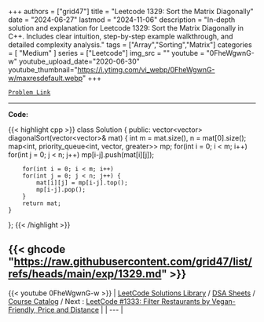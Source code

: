 
+++
authors = ["grid47"]
title = "Leetcode 1329: Sort the Matrix Diagonally"
date = "2024-06-27"
lastmod = "2024-11-06"
description = "In-depth solution and explanation for Leetcode 1329: Sort the Matrix Diagonally in C++. Includes clear intuition, step-by-step example walkthrough, and detailed complexity analysis."
tags = ["Array","Sorting","Matrix"]
categories = [
    "Medium"
]
series = ["Leetcode"]
img_src = ""
youtube = "0FheWgwnG-w"
youtube_upload_date="2020-06-30"
youtube_thumbnail="https://i.ytimg.com/vi_webp/0FheWgwnG-w/maxresdefault.webp"
+++



[`Problem Link`](https://leetcode.com/problems/sort-the-matrix-diagonally/description/)

---
**Code:**

{{< highlight cpp >}}
class Solution {
public:
    vector<vector<int>> diagonalSort(vector<vector<int>>& mat) {
        int m = mat.size(), n = mat[0].size();
        map<int, priority_queue<int, vector<int>, greater<int>>> mp;
        for(int i = 0; i < m; i++)
        for(int j = 0; j < n; j++)
            mp[i-j].push(mat[i][j]);

        for(int i = 0; i < m; i++)
        for(int j = 0; j < n; j++) {
            mat[i][j] = mp[i-j].top();
            mp[i-j].pop();
        }
        return mat;
    }
};
{{< /highlight >}}

{{< ghcode "https://raw.githubusercontent.com/grid47/list/refs/heads/main/exp/1329.md" >}}
---
{{< youtube 0FheWgwnG-w >}}
| [LeetCode Solutions Library](https://grid47.xyz/leetcode/) / [DSA Sheets](https://grid47.xyz/sheets/) / [Course Catalog](https://grid47.xyz/courses/) / Next : [LeetCode #1333: Filter Restaurants by Vegan-Friendly, Price and Distance](https://grid47.xyz/leetcode/solution-1333-filter-restaurants-by-vegan-friendly-price-and-distance/) |
| --- |
